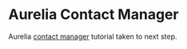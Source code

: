 Aurelia Contact Manager
===================

Aurelia [contact manager](http://aurelia.io/hub.html#/doc/article/aurelia/framework/latest/contact-manager-tutorial) tutorial taken to next step.
